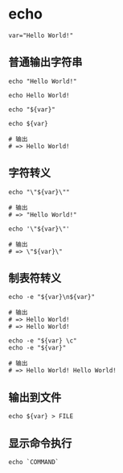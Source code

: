 # echo

``` shell
var="Hello World!"
```

## 普通输出字符串

``` shell
echo "Hello World!"

echo Hello World!

echo "${var}"

echo ${var}

# 输出
# => Hello World!
```

## 字符转义

``` shell
echo "\"${var}\""

# 输出
# => "Hello World!"

echo '\"${var}\"'

# 输出
# => \"${var}\"
```

## 制表符转义

``` shell
echo -e "${var}\n${var}"

# 输出
# => Hello World!
# => Hello World!

echo -e "${var} \c"
echo -e "${var}"

# 输出
# => Hello World! Hello World!
```

## 输出到文件

``` shell
echo ${var} > FILE
```

## 显示命令执行

``` shell
echo `COMMAND`
```
